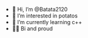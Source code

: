 - 👋 Hi, I’m @Batata2120
- 👀 I’m interested in potatos
- 🌱 I’m currently learning c++
- 🏳️‍🌈 Bi and proud
